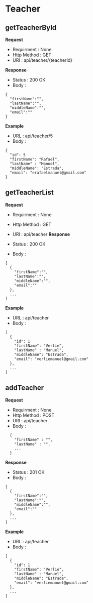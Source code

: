 # Teacher

## getTeacherById

**Request**

* Requirment : None
* Http Method : GET
* URI : api/teacher/{teacherId}

**Response**

* Status : 200 OK
* Body :
```
{
  "firstName":"",
  "lastName":"",
  "middleName":"",
  "email":""
}
```

**Example**

* URL : api/teacher/5
* Body :
```
{
  "id": 5
  "firstName": "Rafael",
  "lastName" : "Manuel",
  "middleName": "Estrada",
  "email": "erafaelmanuel@gmail.com"
}
```

## getTeacherList

**Request**

* Requirment : None
* Http Method : GET
* URI : api/teacher
**Response**

* Status : 200 OK
* Body :
```
[
  {
    "firstName":"",
    "lastName":"",
    "middleName":"",
    "email":""
  },
  ...
]
```

**Example**

* URL : api/teacher
* Body :
```
[
  {
    "id": 1
    "firstName": "Verlie",
    "lastName" : "Manuel",
    "middleName": "Estrada",
    "email": "verliemanuel@gmail.com"
  },
  ...
]
```

## addTeacher

**Request**

* Requirment : None
* Http Method : POST
* URI : api/teacher
* Body : 
```
  {
    "firstName" : "",
    "lastName" : "",
    ...
  }
```
**Response**

* Status : 201 OK
* Body :
```
[
  {
    "firstName":"",
    "lastName":"",
    "middleName":"",
    "email":""
  },
  ...
]
```

**Example**

* URL : api/teacher
* Body :
```
[
  {
    "id": 1
    "firstName": "Verlie",
    "lastName" : "Manuel",
    "middleName": "Estrada",
    "email": "verliemanuel@gmail.com"
  },
  ...
]
```
